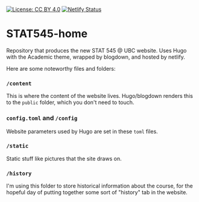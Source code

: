[![License: CC BY 4.0](https://img.shields.io/badge/License-CC%20BY%204.0-lightgrey.svg)](https://creativecommons.org/licenses/by/4.0/) [![Netlify Status](https://api.netlify.com/api/v1/badges/686ec137-6a38-4f0b-8717-4ae964b3848c/deploy-status)](https://app.netlify.com/sites/stat545/deploys)

# STAT545-home

Repository that produces the new STAT 545 @ UBC website. Uses Hugo with the Academic theme, wrapped by blogdown, and hosted by netlify. 

Here are some noteworthy files and folders:

### `/content`

This is where the content of the website lives. Hugo/blogdown renders this to the `public` folder, which you don't need to touch.

### `config.toml` and `/config`

Website parameters used by Hugo are set in these `toml` files. 

### `/static`

Static stuff like pictures that the site draws on.

### `/history`

I'm using this folder to store historical information about the course, for the hopeful day of putting together some sort of "history" tab in the website.

